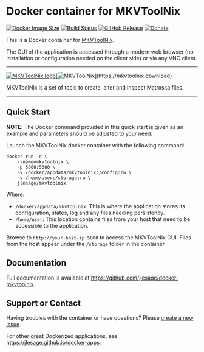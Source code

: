 # Docker container for MKVToolNix
[![Docker Image Size](https://img.shields.io/docker/image-size/jlesage/mkvtoolnix/latest)](https://hub.docker.com/r/jlesage/mkvtoolnix/tags) [![Build Status](https://github.com/jlesage/docker-mkvtoolnix/actions/workflows/build-image.yml/badge.svg?branch=master)](https://github.com/jlesage/docker-mkvtoolnix/actions/workflows/build-image.yml) [![GitHub Release](https://img.shields.io/github/release/jlesage/docker-mkvtoolnix.svg)](https://github.com/jlesage/docker-mkvtoolnix/releases/latest) [![Donate](https://img.shields.io/badge/Donate-PayPal-green.svg)](https://paypal.me/JocelynLeSage)

This is a Docker container for [MKVToolNix](https://mkvtoolnix.download).

The GUI of the application is accessed through a modern web browser (no
installation or configuration needed on the client side) or via any VNC client.

---

[![MKVToolNix logo](https://images.weserv.nl/?url=raw.githubusercontent.com/jlesage/docker-templates/master/jlesage/images/mkvtoolnix-icon.png&w=110)](https://mkvtoolnix.download)[![MKVToolNix](https://images.placeholders.dev/?width=320&height=110&fontFamily=Georgia,sans-serif&fontWeight=400&fontSize=52&text=MKVToolNix&bgColor=rgba(0,0,0,0.0)&textColor=rgba(121,121,121,1))](https://mkvtoolnix.download)

MKVToolNix is a set of tools to create, alter and inspect Matroska files.

---

## Quick Start

**NOTE**: The Docker command provided in this quick start is given as an example
and parameters should be adjusted to your need.

Launch the MKVToolNix docker container with the following command:
```shell
docker run -d \
    --name=mkvtoolnix \
    -p 5800:5800 \
    -v /docker/appdata/mkvtoolnix:/config:rw \
    -v /home/user:/storage:rw \
    jlesage/mkvtoolnix
```

Where:
  - `/docker/appdata/mkvtoolnix`: This is where the application stores its configuration, states, log and any files needing persistency.
  - `/home/user`: This location contains files from your host that need to be accessible to the application.

Browse to `http://your-host-ip:5800` to access the MKVToolNix GUI.
Files from the host appear under the `/storage` folder in the container.

## Documentation

Full documentation is available at https://github.com/jlesage/docker-mkvtoolnix.

## Support or Contact

Having troubles with the container or have questions?  Please
[create a new issue].

For other great Dockerized applications, see https://jlesage.github.io/docker-apps.

[create a new issue]: https://github.com/jlesage/docker-mkvtoolnix/issues
